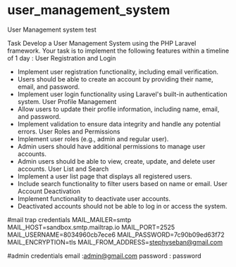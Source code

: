 # user_management_system
User Management system test

Task
Develop a User Management System using the PHP Laravel framework. Your task is to
implement the following features within a timeline of 1 day :
User Registration and Login
- Implement user registration functionality, including email verification.
- Users should be able to create an account by providing their name, email, and password.
- Implement user login functionality using Laravel's built-in authentication system.
User Profile Management
- Allow users to update their profile information, including name, email, and password.
- Implement validation to ensure data integrity and handle any potential errors.
User Roles and Permissions
- Implement user roles (e.g., admin and regular user).
- Admin users should have additional permissions to manage user accounts.
- Admin users should be able to view, create, update, and delete user accounts.
User List and Search
- Implement a user list page that displays all registered users.
- Include search functionality to filter users based on name or email.
User Account Deactivation
- Implement functionality to deactivate user accounts.
- Deactivated accounts should not be able to log in or access the system.


#mail trap credentials
MAIL_MAILER=smtp
MAIL_HOST=sandbox.smtp.mailtrap.io
MAIL_PORT=2525
MAIL_USERNAME=8034960cb7ece6
MAIL_PASSWORD=7c90b09ed63f72
MAIL_ENCRYPTION=tls
MAIL_FROM_ADDRESS=stephyseban@gmail.com

#admin credentials
email :admin@gmail.com
password : password


